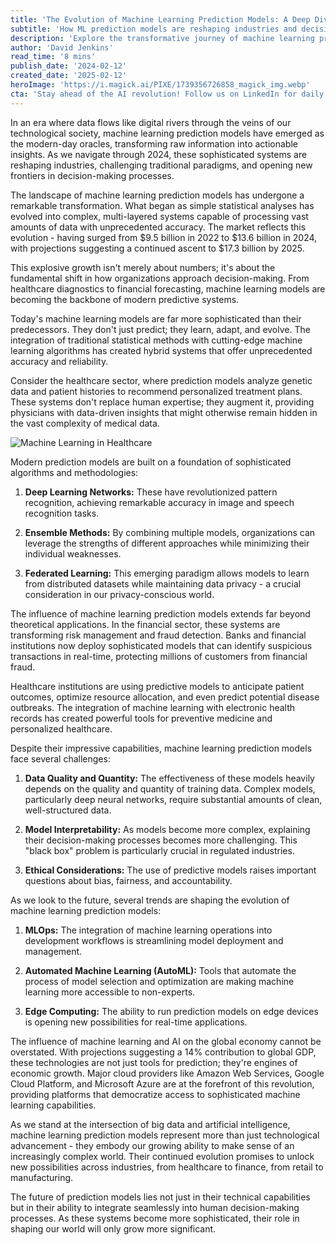 ```yaml
---
title: 'The Evolution of Machine Learning Prediction Models: A Deep Dive into Modern AI''s Crystal Ball'
subtitle: 'How ML prediction models are reshaping industries and decision-making in 2024'
description: 'Explore the transformative journey of machine learning prediction models in 2024, as they evolve from simple statistical tools to sophisticated AI systems reshaping industries and decision-making processes. With market growth from $9.5B to $13.6B in just two years, these technologies are revolutionizing everything from healthcare diagnostics to financial forecasting.'
author: 'David Jenkins'
read_time: '8 mins'
publish_date: '2024-02-12'
created_date: '2025-02-12'
heroImage: 'https://i.magick.ai/PIXE/1739356726858_magick_img.webp'
cta: 'Stay ahead of the AI revolution! Follow us on LinkedIn for daily insights into the latest developments in machine learning and predictive analytics. Join our community of forward-thinking professionals shaping the future of technology.'
---
```


In an era where data flows like digital rivers through the veins of our technological society, machine learning prediction models have emerged as the modern-day oracles, transforming raw information into actionable insights. As we navigate through 2024, these sophisticated systems are reshaping industries, challenging traditional paradigms, and opening new frontiers in decision-making processes.

The landscape of machine learning prediction models has undergone a remarkable transformation. What began as simple statistical analyses has evolved into complex, multi-layered systems capable of processing vast amounts of data with unprecedented accuracy. The market reflects this evolution - having surged from $9.5 billion in 2022 to $13.6 billion in 2024, with projections suggesting a continued ascent to $17.3 billion by 2025.

This explosive growth isn't merely about numbers; it's about the fundamental shift in how organizations approach decision-making. From healthcare diagnostics to financial forecasting, machine learning models are becoming the backbone of modern predictive systems.

Today's machine learning models are far more sophisticated than their predecessors. They don't just predict; they learn, adapt, and evolve. The integration of traditional statistical methods with cutting-edge machine learning algorithms has created hybrid systems that offer unprecedented accuracy and reliability.

Consider the healthcare sector, where prediction models analyze genetic data and patient histories to recommend personalized treatment plans. These systems don't replace human expertise; they augment it, providing physicians with data-driven insights that might otherwise remain hidden in the vast complexity of medical data.

![Machine Learning in Healthcare](https://i.magick.ai/PIXE/1739356729659_magick_img.webp)

Modern prediction models are built on a foundation of sophisticated algorithms and methodologies:

1. **Deep Learning Networks:** These have revolutionized pattern recognition, achieving remarkable accuracy in image and speech recognition tasks.

2. **Ensemble Methods:** By combining multiple models, organizations can leverage the strengths of different approaches while minimizing their individual weaknesses.

3. **Federated Learning:** This emerging paradigm allows models to learn from distributed datasets while maintaining data privacy - a crucial consideration in our privacy-conscious world.

The influence of machine learning prediction models extends far beyond theoretical applications. In the financial sector, these systems are transforming risk management and fraud detection. Banks and financial institutions now deploy sophisticated models that can identify suspicious transactions in real-time, protecting millions of customers from financial fraud.

Healthcare institutions are using predictive models to anticipate patient outcomes, optimize resource allocation, and even predict potential disease outbreaks. The integration of machine learning with electronic health records has created powerful tools for preventive medicine and personalized healthcare.

Despite their impressive capabilities, machine learning prediction models face several challenges:

1. **Data Quality and Quantity:** The effectiveness of these models heavily depends on the quality and quantity of training data. Complex models, particularly deep neural networks, require substantial amounts of clean, well-structured data.

2. **Model Interpretability:** As models become more complex, explaining their decision-making processes becomes more challenging. This "black box" problem is particularly crucial in regulated industries.

3. **Ethical Considerations:** The use of predictive models raises important questions about bias, fairness, and accountability.

As we look to the future, several trends are shaping the evolution of machine learning prediction models:

1. **MLOps:** The integration of machine learning operations into development workflows is streamlining model deployment and management.

2. **Automated Machine Learning (AutoML):** Tools that automate the process of model selection and optimization are making machine learning more accessible to non-experts.

3. **Edge Computing:** The ability to run prediction models on edge devices is opening new possibilities for real-time applications.

The influence of machine learning and AI on the global economy cannot be overstated. With projections suggesting a 14% contribution to global GDP, these technologies are not just tools for prediction; they're engines of economic growth. Major cloud providers like Amazon Web Services, Google Cloud Platform, and Microsoft Azure are at the forefront of this revolution, providing platforms that democratize access to sophisticated machine learning capabilities.

As we stand at the intersection of big data and artificial intelligence, machine learning prediction models represent more than just technological advancement - they embody our growing ability to make sense of an increasingly complex world. Their continued evolution promises to unlock new possibilities across industries, from healthcare to finance, from retail to manufacturing.

The future of prediction models lies not just in their technical capabilities but in their ability to integrate seamlessly into human decision-making processes. As these systems become more sophisticated, their role in shaping our world will only grow more significant.